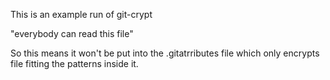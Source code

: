This is an example run of git-crypt

"everybody can read this file"

So this means it won't be put into the .gitatrributes
file which only encrypts file fitting the patterns inside it.
